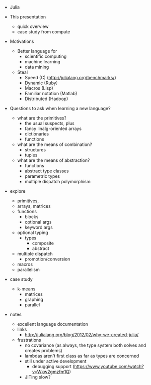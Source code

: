 - Julia

- This presentation
  - quick overview
  - case study from compute

- Motivations
  - Better language for
    - scientific computing
    - machine learning
    - data mining
  - Steal
    - Speed (C) (http://julialang.org/benchmarks/)
    - Dynamic (Ruby)
    - Macros (Lisp)
    - Familiar notation (Matlab)
    - Distributed (Hadoop)

- Questions to ask when learning a new language?
  - what are the primitives?
    - the usual suspects, plus
    - fancy linalg-oriented arrays
    - dictionaries
    - functions
  - what are the means of combination?
    - structures
    - tuples
  - what are the means of abstraction?
    - functions
    - abstract type classes
    - parametric types
    - multiple dispatch polymorphism

- explore
  - primitives, 
  - arrays, matrices
  - functions
    - blocks
    - optional args
    - keyword args
  - optional typing
    - types
      - composite
      - abstract
  - multiple dispatch
    - promotion/conversion
  - macros
  - parallelism

- case study
  - k-means
    - matrices
    - graphing
    - parallel

- notes
  - excellent language documentation
  - links
    - http://julialang.org/blog/2012/02/why-we-created-julia/
  - frustrations
    - no covariance (as always, the type system both solves and creates problems)
    - lambdas aren't first class as far as types are concerned
    - still under active development
      - debugging support (https://www.youtube.com/watch?v=Wkw2gmzfm1Q)
    - JITing slow?
